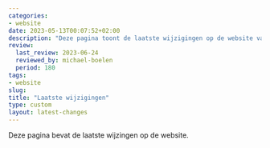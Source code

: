 ```yaml
---
categories:
- website
date: 2023-05-13T00:07:52+02:00
description: "Deze pagina toont de laatste wijzigingen op de website van de NLUUG, de vereniging voor open standaarden"
review:
  last_review: 2023-06-24
  reviewed_by: michael-boelen
  period: 180
tags:
- website
slug:
title: "Laatste wijzigingen"
type: custom
layout: latest-changes
---
```


Deze pagina bevat de laatste wijzingen op de website.
